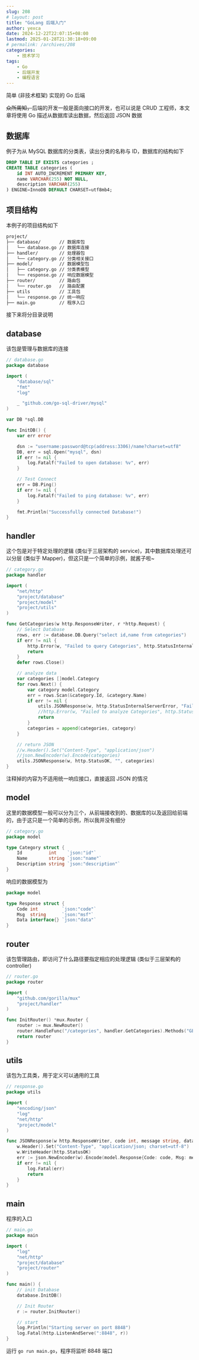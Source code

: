 ```yaml
---
slug: 208
# layout: post
title: "GoLang 后端入门"
author: yexca
date: 2024-12-22T22:07:15+08:00
lastmod: 2025-01-28T21:30:18+09:00
# permalink: /archives/208
categories:
    - 技术学习
tags:
    - Go
    - 后端开发
    - 编程语言
--- 
```


简单 (非技术框架) 实现的 Go 后端

~~众所周知，~~后端的开发一般是面向接口的开发，也可以说是 CRUD 工程师，本文章将使用 Go 描述从数据库读出数据，然后返回 JSON 数据

## 数据库

例子为从 MySQL 数据库的分类表，读出分类的名称与 ID，数据库的结构如下

```sql
DROP TABLE IF EXISTS categories ;
CREATE TABLE categories (
    id INT AUTO_INCREMENT PRIMARY KEY,
    name VARCHAR(255) NOT NULL,
    description VARCHAR(255)
) ENGINE=InnoDB DEFAULT CHARSET=utf8mb4;
```

## 项目结构

本例子的项目结构如下

```markdown
project/
├── database/       // 数据库包
│   └── database.go // 数据库连接
├── handler/        // 处理器包
│   └── category.go // 分类相关接口
├── model/          // 数据模型包
│   ├── category.go // 分类表模型
│   └── response.go // 响应数据模型
├── router/         // 路由包
│   └── router.go   // 路由配置
├── utils           // 工具包
│   └── response.go // 统一响应
├── main.go         // 程序入口
```

接下来将分目录说明

## database

该包是管理与数据库的连接

```go
// database.go
package database

import (
    "database/sql"
    "fmt"
    "log"

    _ "github.com/go-sql-driver/mysql"
)

var DB *sql.DB

func InitDB() {
    var err error

    dsn := "username:password@tcp(address:3306)/name?charset=utf8"
    DB, err = sql.Open("mysql", dsn)
    if err != nil {
        log.Fatalf("Failed to open database: %v", err)
    }

    // Test Connect
    err = DB.Ping()
    if err != nil {
        log.Fatalf("Failed to ping database: %v", err)
    }

    fmt.Println("Successfully connected Database!")
}
```

## handler

这个包是对于特定处理的逻辑 (类似于三层架构的 service)，其中数据库处理还可以分层 (类似于 Mapper)，但这只是一个简单的示例，就酱子啦~

```go
// category.go
package handler

import (
    "net/http"
    "project/database"
    "project/model"
    "project/utils"
)

func GetCategories(w http.ResponseWriter, r *http.Request) {
    // Select Database
    rows, err := database.DB.Query("select id,name from categories")
    if err != nil {
        http.Error(w, "Failed to query Categories", http.StatusInternalServerError)
        return
    }
    defer rows.Close()

    // analyze data
    var categories []model.Category
    for rows.Next() {
        var category model.Category
        err = rows.Scan(&category.Id, &category.Name)
        if err != nil {
            utils.JSONResponse(w, http.StatusInternalServerError, "Failed to analyze Categories", nil)
            //http.Error(w, "Failed to analyze Categories", http.StatusInternalServerError)
            return
        }
        categories = append(categories, category)
    }

    // return JSON
    //w.Header().Set("Content-Type", "application/json")
    //json.NewEncoder(w).Encode(categories)
    utils.JSONResponse(w, http.StatusOK, "", categories)
}

```

注释掉的内容为不适用统一响应接口，直接返回 JSON 的情况

## model

这里的数据模型一般可以分为三个，从前端接收到的、数据库的以及返回给前端的，由于这只是一个简单的示例，所以我并没有细分

```go
// category.go
package model

type Category struct {
    Id          int    `json:"id"`
    Name        string `json:"name"`
    Description string `json:"description"`
}
```

响应的数据模型为

```go
package model

type Response struct {
    Code int         `json:"code"`
    Msg  string      `json:"msf"`
    Data interface{} `json:"data"`
}
```

## router

该包管理路由，即访问了什么路径要指定相应的处理逻辑 (类似于三层架构的 controller)

```go
// router.go
package router

import (
    "github.com/gorilla/mux"
    "project/handler"
)

func InitRouter() *mux.Router {
    router := mux.NewRouter()
    router.HandleFunc("/categories", handler.GetCategories).Methods("GET")
    return router
}
```

## utils

该包为工具类，用于定义可以通用的工具

```go
// response.go
package utils

import (
    "encoding/json"
    "log"
    "net/http"
    "project/model"
)

func JSONResponse(w http.ResponseWriter, code int, message string, data interface{}) {
    w.Header().Set("Content-Type", "application/json; charset=utf-8")
    w.WriteHeader(http.StatusOK)
    err := json.NewEncoder(w).Encode(model.Response{Code: code, Msg: message, Data: data})
    if err != nil {
        log.Fatal(err)
        return
    }
}
```

## main

程序的入口

```go
// main.go
package main

import (
    "log"
    "net/http"
    "project/database"
    "project/router"
)

func main() {
    // init Database
    database.InitDB()

    // Init Router
    r := router.InitRouter()

    // start
    log.Println("Starting server on port 8848")
    log.Fatal(http.ListenAndServe(":8848", r))
}
```

运行 `go run main.go`，程序将监听 8848 端口
